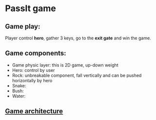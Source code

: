 # PassIt game

## Game play:
Player control **hero**, gather 3 keys, go to the **exit gate** and win the game.

## Game components:
- Game physic layer: this is 2D game, up-down weight
- Hero: control by user
- Rock: unbreakable component, fall vertically and can be pushed horizontally by hero
- Snake:
- Bush:
- Water:

## [Game architecture](Architecture.md)

